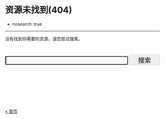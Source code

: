 
# 资源未找到(404)

- nosearch: true

----

<style type="text/css" media="screen">
  form > input[name=q],
  form > input[type=submit]{
    -webkit-appearance: none;
    font-size:1.5em;
    border: 1px solid #ccc;
  }

  form > input[name=q]{
    width:400px;
  }

  form > input[type=submit]{
    width:100px;
  }
</style>


没有找到你需要的资源，请您尝试搜索。

<div style="margin:3em auto 10em;">
  <form action="search.html">
    <input type="text" name="q" autofocus autocomplete="off" />
    <input type="submit" value="搜索" />
  </form>
</div>

[« 首页](/)
